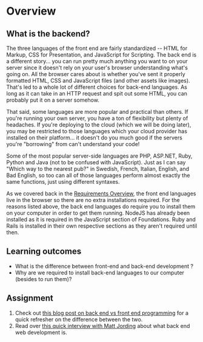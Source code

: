 # Overview

## What is the backend?

The three languages of the front end are fairly standardized -- HTML for Markup, CSS for Presentation, and JavaScript for Scripting. The back end is a different story... you can run pretty much anything you want to on your server since it doesn't rely on your user's browser understanding what's going on. All the browser cares about is whether you've sent it properly formatted HTML, CSS and JavaScript files \(and other assets like images\). That's led to a whole lot of different choices for back-end languages. As long as it can take in an HTTP request and spit out some HTML, you can probably put it on a server somehow.

That said, some languages are more popular and practical than others. If you're running your own server, you have a ton of flexibility but plenty of headaches. If you're deploying to the cloud \(which we will be doing later\), you may be restricted to those languages which your cloud provider has installed on their platform... it doesn't do you much good if the servers you're "borrowing" from can't understand your code!

Some of the most popular server-side languages are PHP, ASP.NET, Ruby, Python and Java \(not to be confused with JavaScript\). Just as I can say "Which way to the nearest pub?" in Swedish, French, Italian, English, and Bad English, so too can all of those languages perform almost exactly the same functions, just using different syntaxes.

As we covered back in the [Requirements Overview](https://www.learnhowtocodebook.com/foundations/requirements/overview), the front end languages live in the browser so there are no extra installations required. For the reasons listed above, the back end languages do require you to install them on your computer in order to get them running. NodeJS has already been installed as it is required in the JavaScript section of Foundations. Ruby and Rails is installed in their own respective sections as they aren't required until then.

## Learning outcomes

* What is the difference between front-end and back-end development ?
* Why are we required to install back-end languages to our computer \(besides to run them\)?

## Assignment

1. Check out [this blog post on back end vs front end programming](http://blog.teamtreehouse.com/i-dont-speak-your-language-frontend-vs-backend) for a quick refresher on the difference between the two.
2. Read over [this quick interview with Matt Jording](https://www.bizjournals.com/washington/inno/stories/news/2014/03/31/what-is-back-end-web-development.html) about what back end web development is.

